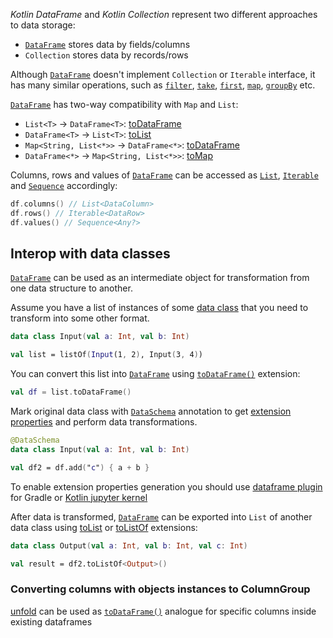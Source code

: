 [//]: # (title: Interop with Collections)

<!---IMPORT org.jetbrains.kotlinx.dataframe.samples.api.Access-->
<!---IMPORT org.jetbrains.kotlinx.dataframe.samples.api.Collections-->

_Kotlin DataFrame_ and _Kotlin Collection_ represent two different approaches to data storage:
* [`DataFrame`](DataFrame.md) stores data by fields/columns
* `Collection` stores data by records/rows

Although [`DataFrame`](DataFrame.md) doesn't implement `Collection` or `Iterable` interface, it has many similar operations, such as [`filter`](filter.md), [`take`](sliceRows.md#take), [`first`](first.md), [`map`](map.md), [`groupBy`](groupBy.md) etc.

[`DataFrame`](DataFrame.md) has two-way compatibility with `Map` and `List`:
* `List<T>` -> `DataFrame<T>`: [toDataFrame](createDataFrame.md#todataframe)
* `DataFrame<T>` -> `List<T>`: [toList](toList.md)
* `Map<String, List<*>>` -> `DataFrame<*>`: [toDataFrame](createDataFrame.md#todataframe)
* `DataFrame<*>` -> `Map<String, List<*>>`: [toMap](toMap.md)

Columns, rows and values of [`DataFrame`](DataFrame.md) can be accessed as [`List`](https://kotlinlang.org/api/latest/jvm/stdlib/kotlin.collections/-list/), [`Iterable`](https://kotlinlang.org/api/latest/jvm/stdlib/kotlin.collections/-iterable/) and [`Sequence`](https://kotlinlang.org/api/latest/jvm/stdlib/kotlin.sequences/-sequence/) accordingly:

<!---FUN getRowsColumns-->

```kotlin
df.columns() // List<DataColumn>
df.rows() // Iterable<DataRow>
df.values() // Sequence<Any?>
```

<!---END-->

## Interop with data classes

[`DataFrame`](DataFrame.md) can be used as an intermediate object for transformation from one data structure to another.

Assume you have a list of instances of some [data class](https://kotlinlang.org/docs/data-classes.html) that you need to transform into some other format.

<!---FUN listInterop1-->

```kotlin
data class Input(val a: Int, val b: Int)

val list = listOf(Input(1, 2), Input(3, 4))
```

<!---END-->

You can convert this list into [`DataFrame`](DataFrame.md) using [`toDataFrame()`](createDataFrame.md#todataframe) extension:

<!---FUN listInterop2-->

```kotlin
val df = list.toDataFrame()
```

<!---END-->

Mark original data class with [`DataSchema`](schemas.md) annotation to get [extension properties](extensionPropertiesApi.md) and perform data transformations.

<!---FUN listInterop3-->

```kotlin
@DataSchema
data class Input(val a: Int, val b: Int)

val df2 = df.add("c") { a + b }
```

<!---END-->

<tip>

To enable extension properties generation you should use [dataframe plugin](gradle.md) for Gradle or [Kotlin jupyter kernel](installation.md)

</tip>

After data is transformed, [`DataFrame`](DataFrame.md) can be exported into `List` of another data class using [toList](toList.md) or [toListOf](toList.md#tolistof) extensions:

<!---FUN listInterop4-->

```kotlin
data class Output(val a: Int, val b: Int, val c: Int)

val result = df2.toListOf<Output>()
```

<!---END-->

### Converting columns with objects instances to ColumnGroup

[unfold](unfold.md) can be used as [`toDataFrame()`](createDataFrame.md#todataframe) analogue for specific columns inside existing dataframes
